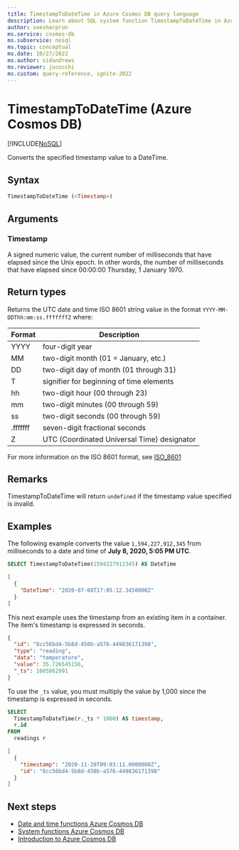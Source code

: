 ```yaml
---
title: TimestampToDateTime in Azure Cosmos DB query language
description: Learn about SQL system function TimestampToDateTime in Azure Cosmos DB.
author: seesharprun
ms.service: cosmos-db
ms.subservice: nosql
ms.topic: conceptual
ms.date: 10/27/2022
ms.author: sidandrews
ms.reviewer: jucocchi
ms.custom: query-reference, ignite-2022
---
```


# TimestampToDateTime (Azure Cosmos DB)

[!INCLUDE[NoSQL](../../includes/appliesto-nosql.md)]

Converts the specified timestamp value to a DateTime.
  
## Syntax
  
```sql
TimestampToDateTime (<Timestamp>)
```

## Arguments

### Timestamp

A signed numeric value, the current number of milliseconds that have elapsed since the Unix epoch. In other words, the number of milliseconds that have elapsed since 00:00:00 Thursday, 1 January 1970.

## Return types

Returns the UTC date and time ISO 8601 string value in the format `YYYY-MM-DDThh:mm:ss.fffffffZ` where:
  
|Format|Description|
|-|-|
|YYYY|four-digit year|
|MM|two-digit month (01 = January, etc.)|
|DD|two-digit day of month (01 through 31)|
|T|signifier for beginning of time elements|
|hh|two-digit hour (00 through 23)|
|mm|two-digit minutes (00 through 59)|
|ss|two-digit seconds (00 through 59)|
|.fffffff|seven-digit fractional seconds|
|Z|UTC (Coordinated Universal Time) designator|
  
For more information on the ISO 8601 format, see [ISO_8601](https://en.wikipedia.org/wiki/ISO_8601)

## Remarks

TimestampToDateTime will return `undefined` if the timestamp value specified is invalid.

## Examples
  
The following example converts the value `1,594,227,912,345` from milliseconds to a date and time of **July 8, 2020, 5:05 PM UTC**.

```sql
SELECT TimestampToDateTime(1594227912345) AS DateTime
```

```json
[
  {
    "DateTime": "2020-07-08T17:05:12.3450000Z"
  }
]
```

This next example uses the timestamp from an existing item in a container. The item's timestamp is expressed in seconds.

```json
{
  "id": "8cc56bd4-5b8d-450b-a576-449836171398",
  "type": "reading",
  "data": "temperature",
  "value": 35.726545156,
  "_ts": 1605862991
}
```

To use the `_ts` value, you must multiply the value by 1,000 since the timestamp is expressed in seconds.

```sql
SELECT 
  TimestampToDateTime(r._ts * 1000) AS timestamp, 
  r.id 
FROM 
  readings r
```

```json
[
  {
    "timestamp": "2020-11-20T09:03:11.0000000Z",
    "id": "8cc56bd4-5b8d-450b-a576-449836171398"
  }
]
```

## Next steps

- [Date and time functions Azure Cosmos DB](system-functions.yml)
- [System functions Azure Cosmos DB](system-functions.yml)
- [Introduction to Azure Cosmos DB](../../introduction.md)
